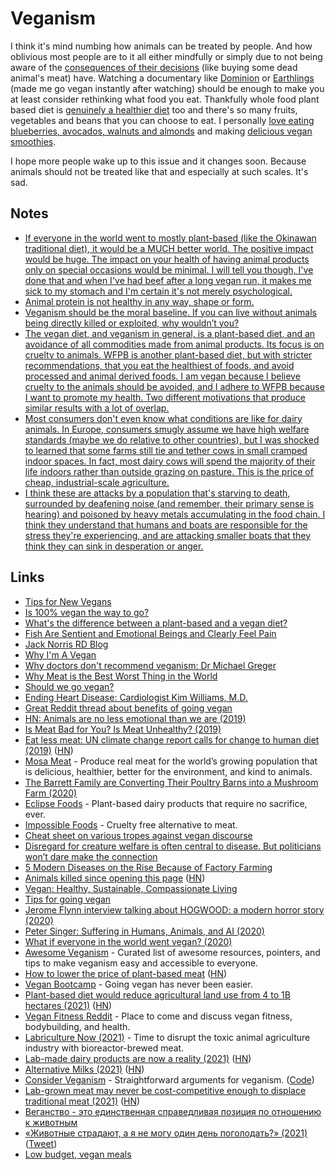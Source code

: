 # Veganism

I think it's mind numbing how animals can be treated by people. And how oblivious most people are to it all either mindfully or simply due to not being aware of the [consequences of their decisions](https://www.youtube.com/watch?v=OW6AgWPWRP4) (like buying some dead animal's meat) have. Watching a documentary like [Dominion](https://www.youtube.com/watch?v=ny6aqdFy9SI) or [Earthlings](https://letterboxd.com/film/earthlings/) (made me go vegan instantly after watching) should be enough to make you at least consider rethinking what food you eat. Thankfully whole food plant based diet is [genuinely a healthier diet](../health/nutrition/nutrition.md) too and there's so many fruits, vegetables and beans that you can choose to eat. I personally [love eating blueberries, avocados, walnuts and almonds](../health/nutrition/foods.md) and making [delicious vegan smoothies](../health/nutrition/recipes.md).

I hope more people wake up to this issue and it changes soon. Because animals should not be treated like that and especially at such scales. It's sad.

## Notes

- [If everyone in the world went to mostly plant-based (like the Okinawan traditional diet), it would be a MUCH better world. The positive impact would be huge. The impact on your health of having animal products only on special occasions would be minimal. I will tell you though, I've done that and when I've had beef after a long vegan run, it makes me sick to my stomach and I'm certain it's not merely psychological.](https://www.reddit.com/r/PlantBasedDiet/comments/8x3tfm/is_100_vegan_the_way_to_go/)
- [Animal protein is not healthy in any way, shape or form.](https://nutritionfacts.org/topics/animal-protein/)
- [Veganism should be the moral baseline. If you can live without animals being directly killed or exploited, why wouldn’t you?](https://www.reddit.com/r/PlantBasedDiet/comments/8x3tfm/is_100_vegan_the_way_to_go/)
- [The vegan diet, and veganism in general, is a plant-based diet, and an avoidance of all commodities made from animal products. Its focus is on cruelty to animals. WFPB is another plant-based diet, but with stricter recommendations, that you eat the healthiest of foods, and avoid processed and animal derived foods. I am vegan because I believe cruelty to the animals should be avoided, and I adhere to WFPB because I want to promote my health. Two different motivations that produce similar results with a lot of overlap.](https://www.reddit.com/r/PlantBasedDiet/comments/82lw2d/whats_the_difference_between_a_plantbased_and_a/)
- [Most consumers don't even know what conditions are like for dairy animals. In Europe, consumers smugly assume we have high welfare standards (maybe we do relative to other countries), but I was shocked to learned that some farms still tie and tether cows in small cramped indoor spaces. In fact, most dairy cows will spend the majority of their life indoors rather than outside grazing on pasture. This is the price of cheap, industrial-scale agriculture.](https://news.ycombinator.com/item?id=24091202)
- [I think these are attacks by a population that's starving to death, surrounded by deafening noise (and remember, their primary sense is hearing) and poisoned by heavy metals accumulating in the food chain. I think they understand that humans and boats are responsible for the stress they're experiencing, and are attacking smaller boats that they think they can sink in desperation or anger.](https://news.ycombinator.com/item?id=24460126)

## Links

- [Tips for New Vegans](https://veganhealth.org/tips-for-new-vegans/)
- [Is 100% vegan the way to go?](https://www.reddit.com/r/PlantBasedDiet/comments/8x3tfm/is_100_vegan_the_way_to_go/)
- [What's the difference between a plant-based and a vegan diet?](https://www.reddit.com/r/PlantBasedDiet/comments/82lw2d/whats_the_difference_between_a_plantbased_and_a/)
- [Fish Are Sentient and Emotional Beings and Clearly Feel Pain](https://www.psychologytoday.com/us/blog/animal-emotions/201406/fish-are-sentient-and-emotional-beings-and-clearly-feel-pain)
- [Jack Norris RD Blog](http://jacknorrisrd.com/)
- [Why I'm A Vegan](https://www.youtube.com/watch?v=6DgUb9w8mOY)
- [Why doctors don't recommend veganism: Dr Michael Greger](https://www.youtube.com/watch?v=ajhX5jWmlL0)
- [Why Meat is the Best Worst Thing in the World](https://www.youtube.com/watch?v=NxvQPzrg2Wg)
- [Should we go vegan?](https://en.wikiversity.org/wiki/Should_we_go_vegan%3F)
- [Ending Heart Disease: Cardiologist Kim Williams, M.D.](https://www.youtube.com/watch?v=X4TMsRKOe8Q)
- [Great Reddit thread about benefits of going vegan](https://www.reddit.com/r/PlantBasedDiet/comments/9xwyls/posted_this_in_rvegan_and_they_sent_me_here/)
- [HN: Animals are no less emotional than we are (2019)](https://news.ycombinator.com/item?id=19342135)
- [Is Meat Bad for You? Is Meat Unhealthy? (2019)](https://www.youtube.com/watch?v=ouAccsTzlGU)
- [Eat less meat: UN climate change report calls for change to human diet (2019)](https://www.nature.com/articles/d41586-019-02409-7) ([HN](https://news.ycombinator.com/item?id=20652145))
- [Mosa Meat](https://www.mosameat.com/) - Produce real meat for the world’s growing population that is delicious, healthier, better for the environment, and kind to animals.
- [The Barrett Family are Converting Their Poultry Barns into a Mushroom Farm (2020)](https://www.youtube.com/watch?v=OW6AgWPWRP4)
- [Eclipse Foods](https://www.eclipsefoods.com/) - Plant-based dairy products that require no sacrifice, ever.
- [Impossible Foods](https://impossiblefoods.com/) - Cruelty free alternative to meat.
- [Cheat sheet on various tropes against vegan discourse](https://wiki.xxiivv.com/site/vegan.html)
- [Disregard for creature welfare is often central to disease. But politicians won’t dare make the connection](https://www.theguardian.com/commentisfree/2020/apr/11/surely-the-link-between-abusing-animals-and-the-worlds-health-is-now-clear)
- [5 Modern Diseases on the Rise Because of Factory Farming](https://www.onegreenplanet.org/animalsandnature/5-modern-diseases-on-the-rise-because-of-factory-farming/)
- [Animals killed since opening this page](https://justone.earth/food/) ([HN](https://news.ycombinator.com/item?id=23084972))
- [Vegan: Healthy, Sustainable, Compassionate Living](https://sunaku.github.io/vegan-for-life.html)
- [Tips for going vegan](https://rosiecampbell.me/tips-for-going-vegan)
- [Jerome Flynn interview talking about HOGWOOD: a modern horror story (2020)](https://www.youtube.com/watch?v=a_mQR7w__F0)
- [Peter Singer: Suffering in Humans, Animals, and AI (2020)](https://overcast.fm/+eZyD9yoUE)
- [What if everyone in the world went vegan? (2020)](https://www.youtube.com/watch?v=5QwKBNWOgbA)
- [Awesome Veganism](https://github.com/sdassow/awesome-veganism) - Curated list of awesome resources, pointers, and tips to make veganism easy and accessible to everyone.
- [How to lower the price of plant-based meat](https://us14.campaign-archive.com/?u=66df320da8400b581cbc1b539&id=cea38367f1) ([HN](https://news.ycombinator.com/item?id=26049111))
- [Vegan Bootcamp](https://veganbootcamp.org/) - Going vegan has never been easier.
- [Plant-based diet would reduce agricultural land use from 4 to 1B hectares (2021)](https://ourworldindata.org/land-use-diets) ([HN](https://news.ycombinator.com/item?id=26342343))
- [Vegan Fitness Reddit](https://www.reddit.com/r/veganfitness/) - Place to come and discuss vegan fitness, bodybuilding, and health.
- [Labriculture Now (2021)](https://logicmag.io/distribution/labriculture-now/) - Time to disrupt the toxic animal agriculture industry with bioreactor-brewed meat.
- [Lab-made dairy products are now a reality (2021)](https://www.newscientist.com/article/mg25133470-900-real-milk-no-cows-needed-lab-made-dairy-products-are-now-a-reality/) ([HN](https://news.ycombinator.com/item?id=28195201))
- [Alternative Milks (2021)](https://blog.bramp.net/post/2021/04/03/alternative-milks/) ([HN](https://news.ycombinator.com/item?id=28356136))
- [Consider Veganism](http://considerveganism.com/) - Straightforward arguments for veganism. ([Code](https://github.com/squeek502/considerveganism.com))
- [Lab-grown meat may never be cost-competitive enough to displace traditional meat (2021)](https://thecounter.org/lab-grown-cultivated-meat-cost-at-scale/) ([HN](https://news.ycombinator.com/item?id=28621288))
- [Веганство - это единственная справедливая позиция по отношению к животным](https://twitter.com/polina_txt/status/1443465929959018497)
- [«Животные страдают, а я не могу один день поголодать?» (2021)](https://takiedela.ru/2021/11/zhivotnye-stradayut/) ([Tweet](https://twitter.com/polina_txt/status/1455103445208289282))
- [Low budget, vegan meals](https://twitter.com/tyrathetaurus/status/1081995886345900032)
